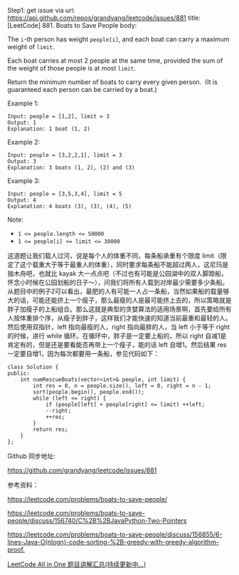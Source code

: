 Step1: get issue via url: https://api.github.com/repos/grandyang/leetcode/issues/881 
 title:[LeetCode] 881. Boats to Save People 
 body:  
   
  
The `i`-th person has weight `people[i]`, and each boat can carry a maximum weight of `limit`.

Each boat carries at most 2 people at the same time, provided the sum of the weight of those people is at most `limit`.

Return the minimum number of boats to carry every given person.  (It is guaranteed each person can be carried by a boat.)

Example 1:
    
    
    Input: people = [1,2], limit = 3
    Output: 1
    Explanation: 1 boat (1, 2)

Example 2:
    
    
    Input: people = [3,2,2,1], limit = 3
    Output: 3
    Explanation: 3 boats (1, 2), (2) and (3)

Example 3:
    
    
    Input: people = [3,5,3,4], limit = 5
    Output: 4
    Explanation: 4 boats (3), (3), (4), (5)

Note:

  * `1 <= people.length <= 50000`
  * `1 <= people[i] <= limit <= 30000`



  
  
这道题让我们载人过河，说是每个人的体重不同，每条船承重有个限度 limit（限定了这个载重大于等于最重人的体重），同时要求每条船不能超过两人，这尼玛是独木舟吧，也就比 kayak 大一点点吧（不过也有可能是公园湖中的双人脚蹬船，怀念小时候在公园划船的日子～），问我们将所有人载到对岸最少需要多少条船。从题目中的例子2可以看出，最肥的人有可能一人占一条船，当然如果船的载量够大的话，可能还能挤上一个瘦子，那么最瘦的人是最可能挤上去的，所以策略就是胖子加瘦子的上船组合。那么这就是典型的贪婪算法的适用场景啊，首先要给所有人按体重排个序，从瘦子到胖子，这样我们才能快速的知道当前最重和最轻的人。然后使用双指针，left 指向最瘦的人，right 指向最胖的人，当 left 小于等于 right 的时候，进行 while 循环。在循环中，胖子是一定要上船的，所以 right 自减1是肯定有的，但是还是要看能否再带上一个瘦子，能的话 left 自增1。然后结果 res 一定要自增1，因为每次都要用一条船，参见代码如下：

  

    
    
    class Solution {
    public:
        int numRescueBoats(vector<int>& people, int limit) {
            int res = 0, n = people.size(), left = 0, right = n - 1;
            sort(people.begin(), people.end());
            while (left <= right) {
                if (people[left] + people[right] <= limit) ++left;
                --right;
                ++res;
            }
            return res;
        }
    };

  
  
Github 同步地址:

<https://github.com/grandyang/leetcode/issues/881>

  
  
参考资料：

<https://leetcode.com/problems/boats-to-save-people/>

<https://leetcode.com/problems/boats-to-save-people/discuss/156740/C%2B%2BJavaPython-Two-Pointers>

<https://leetcode.com/problems/boats-to-save-people/discuss/156855/6-lines-Java-O(nlogn)-code-sorting-%2B-greedy-with-greedy-algorithm-proof.>

  
  
[LeetCode All in One 题目讲解汇总(持续更新中...)](https://www.cnblogs.com/grandyang/p/4606334.html)
